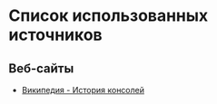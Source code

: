 # Список использованных источников

## Веб-сайты
- [Википедия - История консолей](https://ru.wikipedia.org/wiki/Поколения_домашних_игровых_систем)
